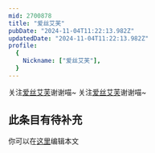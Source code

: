 ```yaml
---
mid: 2700878
title: "爱丝艾芙"
pubDate: "2024-11-04T11:22:13.982Z"
updatedDate: "2024-11-04T11:22:13.982Z"
profile:
  {
    Nickname: ["爱丝艾芙"],
  }
---
```


关注[爱丝艾芙](https://space.bilibili.com/2700878)谢谢喵~ 关注[爱丝艾芙](https://space.bilibili.com/2700878)谢谢喵~

## 此条目有待补充
你可以在[这里](https://github.com/Yuhanawa/VTuber.ICU-Content/edit/master/v/爱丝艾芙/index.md)编辑本文

